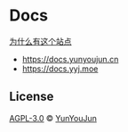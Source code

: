 # Docs

[为什么有这个站点](https://docs.yunyoujun.cn/why/)

- <https://docs.yunyoujun.cn>
- <https://docs.yyj.moe>

## License

[AGPL-3.0](./LICENSE) © [YunYouJun](https://github.com/YunYouJun)
